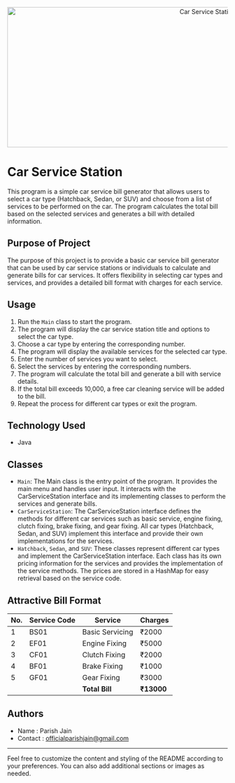 <p align="center">
  <img src="https://www.garage.movemycar.in/assets/images/content-image-2.png" alt="Car Service Station"
       height= "320" width="900">
</p>

# Car Service Station

This program is a simple car service bill generator that allows users to select a car type (Hatchback, Sedan, or SUV) and choose from a list of services to be performed on the car. The program calculates the total bill based on the selected services and generates a bill with detailed information.

## Purpose of Project

The purpose of this project is to provide a basic car service bill generator that can be used by car service stations or individuals to calculate and generate bills for car services. It offers flexibility in selecting car types and services, and provides a detailed bill format with charges for each service.

## Usage

1. Run the `Main` class to start the program.
2. The program will display the car service station title and options to select the car type.
3. Choose a car type by entering the corresponding number.
4. The program will display the available services for the selected car type.
5. Enter the number of services you want to select.
6. Select the services by entering the corresponding numbers.
7. The program will calculate the total bill and generate a bill with service details.
8. If the total bill exceeds 10,000, a free car cleaning service will be added to the bill.
9. Repeat the process for different car types or exit the program.


## Technology Used

- Java


## Classes

- `Main`: The Main class is the entry point of the program. It provides the main menu and handles user input. It interacts with the CarServiceStation interface and its implementing classes to perform the services and generate bills.
- `CarServiceStation`: The CarServiceStation interface defines the methods for different car services such as basic service, engine fixing, clutch fixing, brake fixing, and gear fixing. All car types (Hatchback, Sedan, and SUV) implement this interface and provide their own implementations for the services.
- `Hatchback`, `Sedan`, and `SUV`: These classes represent different car types and implement the CarServiceStation interface. Each class has its own pricing information for the services and provides the implementation of the service methods. The prices are stored in a HashMap for easy retrieval based on the service code.

## Attractive Bill Format

| No. | Service Code | Service           | Charges |
| --- | ------------ | ----------------- | ------- |
| 1   | BS01         | Basic Servicing   | ₹2000   |
| 2   | EF01         | Engine Fixing     | ₹5000   |
| 3   | CF01         | Clutch Fixing     | ₹2000   |
| 4   | BF01         | Brake Fixing      | ₹1000   |
| 5   | GF01         | Gear Fixing       | ₹3000   |
|     |              | **Total Bill**    | **₹13000** |


## Authors

- Name : Parish Jain
- Contact : officialparishjain@gmail.com

---

Feel free to customize the content and styling of the README according to your preferences. You can also add additional sections or images as needed.
